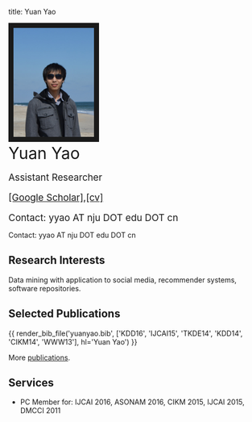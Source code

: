 title: Yuan Yao

<!--
<table class="imgtable"><tr><td>
<a href="static/moon-yy2.jpg"><img src="static/moon-yy2.jpg" alt="alt text" width="180px" height="HEIGHTpx" /></a>&nbsp;</td>
<td align="left"><p>&nbsp; Dr. <b>Yuan Yao</b>   <a href="static/cv-yuanyao.pdf" target=&ldquo;blank&rdquo;>[cv]</a></p>
<p>&nbsp; Assistant Researcher</p>
<p>&nbsp; State Key Laboratory for Novel Software Technology</p>
<p>&nbsp; Department of Computer Science and Technology</p>
<p>&nbsp; Nanjing University</p>
<p>&nbsp; No 163 Xianlin Ave. Nanjing</p>
<p>&nbsp; Email: yyao AT nju DOT edu DOT cn</p>
</td></tr></table>
-->

<div class="news-body">
    <div class="row gutter k-equal-height"><!-- row -->
        <div width="180px">
            <img src="static/moon-yy2.jpg" width="160px" border="10" class="alignleft" />
        </div>
        <div class="col-lg-9 col-md-8 col-sm-12">
            <div class="row gutter k-equal-height"><!-- nesting row -->
                <div class="col-lg-12">
                    <span style="font-size:24pt">Yuan Yao</span>
                </div>
            </div><!-- nesting row end -->
	    <br>
            <div class="row gutter k-equal-height"><!-- nesting row -->
                <div class="col-lg-12">
                    <span style="font-size:14pt">Assistant Researcher</span>
                </div>
            </div><!-- nesting row end -->
	    <br>
            <div class="row gutter k-equal-height"><!-- nesting row -->
                <div class="col-lg-12">
                    <span style="font-size:14pt"><a href="https://scholar.google.com/citations?user=vUvt8JYAAAAJ">[Google Scholar]</a>,<a href="static/cv-yuanyao.pdf" target=&ldquo;blank&rdquo;>[cv]</a></span>
                </div>
            </div><!-- nesting row end -->
	    <br>
	    <div class="row gutter k-equal-height"><!-- nesting row -->
                <div class="col-lg-12">
                    <span style="font-size:14pt">Contact: yyao AT nju DOT edu DOT cn</span>
                </div>
            </div><!-- nesting row end -->
        </div>
    </div><!-- row end -->
</div>


<!--
<p>State Key Laboratory for Novel Software Technology</p>
<p>Department of Computer Science and Technology</p>
<p>Nanjing University</p>
-->

Contact: yyao AT nju DOT edu DOT cn


## Research Interests

Data mining with application to social media, recommender systems, software repositories.

## Selected Publications

{{ render_bib_file('yuanyao.bib', ['KDD16', 'IJCAI15', 'TKDE14', 'KDD14', 'CIKM14', 'WWW13'], hl='Yuan Yao') }}

More [publications](publications).

## Services

* PC Member for: IJCAI 2016, ASONAM 2016, CIKM 2015, IJCAI 2015, DMCCI 2011

